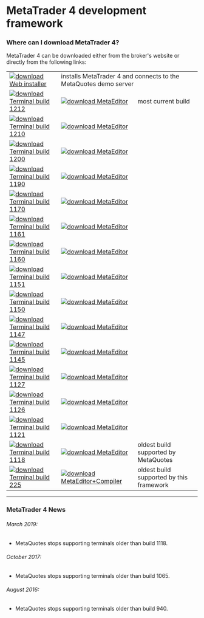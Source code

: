
# MetaTrader 4 development framework


### Where can I download MetaTrader 4?
MetaTrader 4 can be downloaded either from the broker's website or directly from the following links:

<table>
<tr>
    <td>
        <a href="http://www.rosasurfer.com/.mt4/mt4setup.metaquotes.2018.10.16.exe"><img src="https://user-images.githubusercontent.com/12749283/57028778-a698fd00-6c48-11e9-89f1-0c4d669dbe1d.png" alt="download" border="0">
            Web installer
        </a>
    </td>
    <td colspan="2"> installs MetaTrader 4 and connects to the MetaQuotes demo server </td>
</tr>

<tr>
    <td>
        <a href="http://www.rosasurfer.com/.mt4/1212/terminal.exe"><img src="https://user-images.githubusercontent.com/12749283/57028778-a698fd00-6c48-11e9-89f1-0c4d669dbe1d.png" alt="download" border="0">
            Terminal build 1212
        </a>
    </td>
    <td>
        <a href="http://www.rosasurfer.com/.mt4/1212/metaeditor.exe"><img src="https://user-images.githubusercontent.com/12749283/57028778-a698fd00-6c48-11e9-89f1-0c4d669dbe1d.png" alt="download" border="0">
            MetaEditor
        </a>
    </td>
    <td> most current build </td>
</tr>

<tr>
    <td>
        <a href="http://www.rosasurfer.com/.mt4/1210/terminal.exe"><img src="https://user-images.githubusercontent.com/12749283/57028778-a698fd00-6c48-11e9-89f1-0c4d669dbe1d.png" alt="download" border="0">
            Terminal build 1210
        </a>
    </td>
    <td>
        <a href="http://www.rosasurfer.com/.mt4/1210/metaeditor.exe"><img src="https://user-images.githubusercontent.com/12749283/57028778-a698fd00-6c48-11e9-89f1-0c4d669dbe1d.png" alt="download" border="0">
            MetaEditor
        </a>
    </td>
    <td> </td>
</tr>

<tr>
    <td>
        <a href="http://www.rosasurfer.com/.mt4/1200/terminal.exe"><img src="https://user-images.githubusercontent.com/12749283/57028778-a698fd00-6c48-11e9-89f1-0c4d669dbe1d.png" alt="download" border="0">
            Terminal build 1200
        </a>
    </td>
    <td>
        <a href="http://www.rosasurfer.com/.mt4/1200/metaeditor.exe"><img src="https://user-images.githubusercontent.com/12749283/57028778-a698fd00-6c48-11e9-89f1-0c4d669dbe1d.png" alt="download" border="0">
            MetaEditor
        </a>
    </td>
    <td> </td>
</tr>

<tr>
    <td>
        <a href="http://www.rosasurfer.com/.mt4/1190/terminal.exe"><img src="https://user-images.githubusercontent.com/12749283/57028778-a698fd00-6c48-11e9-89f1-0c4d669dbe1d.png" alt="download" border="0">
            Terminal build 1190
        </a>
    </td>
    <td>
        <a href="http://www.rosasurfer.com/.mt4/1190/metaeditor.exe"><img src="https://user-images.githubusercontent.com/12749283/57028778-a698fd00-6c48-11e9-89f1-0c4d669dbe1d.png" alt="download" border="0">
            MetaEditor
        </a>
    </td>
    <td> </td>
</tr>

<tr>
    <td>
        <a href="http://www.rosasurfer.com/.mt4/1170/terminal.exe"><img src="https://user-images.githubusercontent.com/12749283/57028778-a698fd00-6c48-11e9-89f1-0c4d669dbe1d.png" alt="download" border="0">
            Terminal build 1170
        </a>
    </td>
    <td>
        <a href="http://www.rosasurfer.com/.mt4/1170/metaeditor.exe"><img src="https://user-images.githubusercontent.com/12749283/57028778-a698fd00-6c48-11e9-89f1-0c4d669dbe1d.png" alt="download" border="0">
            MetaEditor
        </a>
    </td>
    <td> </td>
</tr>

<tr>
    <td>
        <a href="http://www.rosasurfer.com/.mt4/1161/terminal.exe"><img src="https://user-images.githubusercontent.com/12749283/57028778-a698fd00-6c48-11e9-89f1-0c4d669dbe1d.png" alt="download" border="0">
            Terminal build 1161
        </a>
    </td>
    <td>
        <a href="http://www.rosasurfer.com/.mt4/1161/metaeditor.exe"><img src="https://user-images.githubusercontent.com/12749283/57028778-a698fd00-6c48-11e9-89f1-0c4d669dbe1d.png" alt="download" border="0">
            MetaEditor
        </a>
    </td>
    <td> </td>
</tr>

<tr>
    <td>
        <a href="http://www.rosasurfer.com/.mt4/1160/terminal.exe"><img src="https://user-images.githubusercontent.com/12749283/57028778-a698fd00-6c48-11e9-89f1-0c4d669dbe1d.png" alt="download" border="0">
            Terminal build 1160
        </a>
    </td>
    <td>
        <a href="http://www.rosasurfer.com/.mt4/1160/metaeditor.exe"><img src="https://user-images.githubusercontent.com/12749283/57028778-a698fd00-6c48-11e9-89f1-0c4d669dbe1d.png" alt="download" border="0">
            MetaEditor
        </a>
    </td>
    <td> </td>
</tr>

<tr>
    <td>
        <a href="http://www.rosasurfer.com/.mt4/1151/terminal.exe"><img src="https://user-images.githubusercontent.com/12749283/57028778-a698fd00-6c48-11e9-89f1-0c4d669dbe1d.png" alt="download" border="0">
            Terminal build 1151
        </a>
    </td>
    <td>
        <a href="http://www.rosasurfer.com/.mt4/1151/metaeditor.exe"><img src="https://user-images.githubusercontent.com/12749283/57028778-a698fd00-6c48-11e9-89f1-0c4d669dbe1d.png" alt="download" border="0">
            MetaEditor
        </a>
    </td>
    <td> </td>
</tr>

<tr>
    <td>
        <a href="http://www.rosasurfer.com/.mt4/1150/terminal.exe"><img src="https://user-images.githubusercontent.com/12749283/57028778-a698fd00-6c48-11e9-89f1-0c4d669dbe1d.png" alt="download" border="0">
            Terminal build 1150
        </a>
    </td>
    <td>
        <a href="http://www.rosasurfer.com/.mt4/1150/metaeditor.exe"><img src="https://user-images.githubusercontent.com/12749283/57028778-a698fd00-6c48-11e9-89f1-0c4d669dbe1d.png" alt="download" border="0">
            MetaEditor
        </a>
    </td>
    <td> </td>
</tr>

<tr>
    <td>
        <a href="http://www.rosasurfer.com/.mt4/1147/terminal.exe"><img src="https://user-images.githubusercontent.com/12749283/57028778-a698fd00-6c48-11e9-89f1-0c4d669dbe1d.png" alt="download" border="0">
            Terminal build 1147
        </a>
    </td>
    <td>
        <a href="http://www.rosasurfer.com/.mt4/1147/metaeditor.exe"><img src="https://user-images.githubusercontent.com/12749283/57028778-a698fd00-6c48-11e9-89f1-0c4d669dbe1d.png" alt="download" border="0">
            MetaEditor
        </a>
    </td>
    <td> </td>
</tr>

<tr>
    <td>
        <a href="http://www.rosasurfer.com/.mt4/1145/terminal.exe"><img src="https://user-images.githubusercontent.com/12749283/57028778-a698fd00-6c48-11e9-89f1-0c4d669dbe1d.png" alt="download" border="0">
            Terminal build 1145
        </a>
    </td>
    <td>
        <a href="http://www.rosasurfer.com/.mt4/1145/metaeditor.exe"><img src="https://user-images.githubusercontent.com/12749283/57028778-a698fd00-6c48-11e9-89f1-0c4d669dbe1d.png" alt="download" border="0">
            MetaEditor
        </a>
    </td>
    <td> </td>
</tr>

<tr>
    <td>
        <a href="http://www.rosasurfer.com/.mt4/1127/terminal.exe"><img src="https://user-images.githubusercontent.com/12749283/57028778-a698fd00-6c48-11e9-89f1-0c4d669dbe1d.png" alt="download" border="0">
            Terminal build 1127
        </a>
    </td>
    <td>
        <a href="http://www.rosasurfer.com/.mt4/1127/metaeditor.exe"><img src="https://user-images.githubusercontent.com/12749283/57028778-a698fd00-6c48-11e9-89f1-0c4d669dbe1d.png" alt="download" border="0">
            MetaEditor
        </a>
    </td>
    <td> </td>
</tr>

<tr>
    <td>
        <a href="http://www.rosasurfer.com/.mt4/1126/terminal.exe"><img src="https://user-images.githubusercontent.com/12749283/57028778-a698fd00-6c48-11e9-89f1-0c4d669dbe1d.png" alt="download" border="0">
            Terminal build 1126
        </a>
    </td>
    <td>
        <a href="http://www.rosasurfer.com/.mt4/1126/metaeditor.exe"><img src="https://user-images.githubusercontent.com/12749283/57028778-a698fd00-6c48-11e9-89f1-0c4d669dbe1d.png" alt="download" border="0">
            MetaEditor
        </a>
    </td>
    <td> </td>
</tr>

<tr>
    <td>
        <a href="http://www.rosasurfer.com/.mt4/1121/terminal.exe"><img src="https://user-images.githubusercontent.com/12749283/57028778-a698fd00-6c48-11e9-89f1-0c4d669dbe1d.png" alt="download" border="0">
            Terminal build 1121
        </a>
    </td>
    <td>
        <a href="http://www.rosasurfer.com/.mt4/1121/metaeditor.exe"><img src="https://user-images.githubusercontent.com/12749283/57028778-a698fd00-6c48-11e9-89f1-0c4d669dbe1d.png" alt="download" border="0">
            MetaEditor
        </a>
    </td>
    <td> </td>
</tr>

<tr>
    <td>
        <a href="http://www.rosasurfer.com/.mt4/1118/terminal.exe"><img src="https://user-images.githubusercontent.com/12749283/57028778-a698fd00-6c48-11e9-89f1-0c4d669dbe1d.png" alt="download" border="0">
            Terminal build 1118
        </a>
    </td>
    <td>
        <a href="http://www.rosasurfer.com/.mt4/1118/metaeditor.exe"><img src="https://user-images.githubusercontent.com/12749283/57028778-a698fd00-6c48-11e9-89f1-0c4d669dbe1d.png" alt="download" border="0">
            MetaEditor
        </a>
    </td>
    <td> oldest build supported by MetaQuotes </td>
</tr>

<tr>
    <td>
        <a href="http://www.rosasurfer.com/.mt4/225/terminal.exe"><img src="https://user-images.githubusercontent.com/12749283/57028778-a698fd00-6c48-11e9-89f1-0c4d669dbe1d.png" alt="download" border="0">
            Terminal build 225
        </a>
    </td>
    <td>
        <a href="http://www.rosasurfer.com/.mt4/225/metaeditor-compiler.zip"><img src="https://user-images.githubusercontent.com/12749283/57028778-a698fd00-6c48-11e9-89f1-0c4d669dbe1d.png" alt="download" border="0">
            MetaEditor+Compiler
        </a>
    </td>
    <td> oldest build supported by this framework </td>
</tr>
</table>

-----

### MetaTrader 4 News

###### March 2019:
- MetaQuotes stops supporting terminals older than build 1118.

###### October 2017:
- MetaQuotes stops supporting terminals older than build 1065.

###### August 2016:
- MetaQuotes stops supporting terminals older than build 940.
